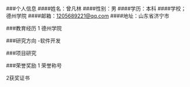 ###个人信息
####姓名：曾凡林
####性别：男
####学历：本科
####学校；德州学院
####邮箱：1205689221@qq.com
####地址：山东省济宁市

###教育经历
1 德州学院

###研究方向
-软件开发

###项目研究

###荣誉奖励
1 荣誉称号

2获奖证书
